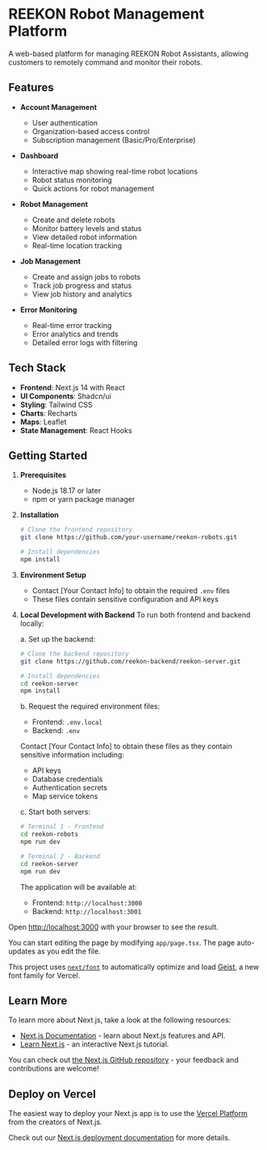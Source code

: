 # REEKON Robot Management Platform

A web-based platform for managing REEKON Robot Assistants, allowing customers to remotely command and monitor their robots.

## Features

- **Account Management**
  - User authentication
  - Organization-based access control
  - Subscription management (Basic/Pro/Enterprise)

- **Dashboard**
  - Interactive map showing real-time robot locations
  - Robot status monitoring
  - Quick actions for robot management

- **Robot Management**
  - Create and delete robots
  - Monitor battery levels and status
  - View detailed robot information
  - Real-time location tracking

- **Job Management**
  - Create and assign jobs to robots
  - Track job progress and status
  - View job history and analytics

- **Error Monitoring**
  - Real-time error tracking
  - Error analytics and trends
  - Detailed error logs with filtering

## Tech Stack

- **Frontend**: Next.js 14 with React
- **UI Components**: Shadcn/ui
- **Styling**: Tailwind CSS
- **Charts**: Recharts
- **Maps**: Leaflet
- **State Management**: React Hooks

## Getting Started

1. **Prerequisites**
   - Node.js 18.17 or later
   - npm or yarn package manager

2. **Installation**
   ```bash
   # Clone the frontend repository
   git clone https://github.com/your-username/reekon-robots.git

   # Install dependencies
   npm install
   ```

3. **Environment Setup**
   - Contact [Your Contact Info] to obtain the required `.env` files
   - These files contain sensitive configuration and API keys

4. **Local Development with Backend**
   To run both frontend and backend locally:
   
   a. Set up the backend:
   ```bash
   # Clone the backend repository
   git clone https://github.com/reekon-backend/reekon-server.git

   # Install dependencies
   cd reekon-server
   npm install
   ```

   b. Request the required environment files:
   - Frontend: `.env.local`
   - Backend: `.env`
   
   Contact [Your Contact Info] to obtain these files as they contain sensitive information including:
   - API keys
   - Database credentials
   - Authentication secrets
   - Map service tokens

   c. Start both servers:
   ```bash
   # Terminal 1 - Frontend
   cd reekon-robots
   npm run dev

   # Terminal 2 - Backend
   cd reekon-server
   npm run dev
   ```

   The application will be available at:
   - Frontend: `http://localhost:3000`
   - Backend: `http://localhost:3001`

Open [http://localhost:3000](http://localhost:3000) with your browser to see the result.

You can start editing the page by modifying `app/page.tsx`. The page auto-updates as you edit the file.

This project uses [`next/font`](https://nextjs.org/docs/app/building-your-application/optimizing/fonts) to automatically optimize and load [Geist](https://vercel.com/font), a new font family for Vercel.

## Learn More

To learn more about Next.js, take a look at the following resources:

- [Next.js Documentation](https://nextjs.org/docs) - learn about Next.js features and API.
- [Learn Next.js](https://nextjs.org/learn) - an interactive Next.js tutorial.

You can check out [the Next.js GitHub repository](https://github.com/vercel/next.js) - your feedback and contributions are welcome!

## Deploy on Vercel

The easiest way to deploy your Next.js app is to use the [Vercel Platform](https://vercel.com/new?utm_medium=default-template&filter=next.js&utm_source=create-next-app&utm_campaign=create-next-app-readme) from the creators of Next.js.

Check out our [Next.js deployment documentation](https://nextjs.org/docs/app/building-your-application/deploying) for more details.
